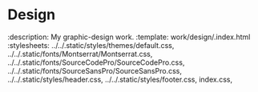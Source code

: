 # Design

:description: My graphic-design work.
:template: work/design/.index.html
:stylesheets:
    ../../.static/styles/themes/default.css,
    ../../.static/fonts/Montserrat/Montserrat.css,
    ../../.static/fonts/SourceCodePro/SourceCodePro.css,
    ../../.static/fonts/SourceSansPro/SourceSansPro.css,
    ../../.static/styles/header.css,
    ../../.static/styles/footer.css,
    index.css,
